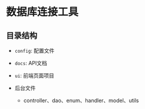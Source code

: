 # 数据库连接工具

## 目录结构

-   `config`: 配置文件

-   `docs`: API文档

-   `ui`: 前端页面项目

-   后台文件

    -   controller、dao、enum、handler、model、utils
